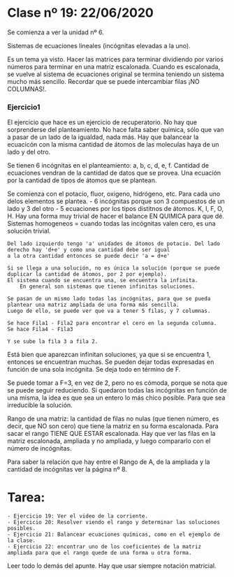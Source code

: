 # Clase nº 19: 22/06/2020

Se comienza a ver la unidad nº 6.

Sistemas de ecuaciones lineales (incógnitas elevadas a la uno).

Es un tema ya visto. Hacer las matrices para terminar dividiendo por varios números para terminar en una matriz escalonada. Cuando
es escalonada, se vuelve al sistema de ecuaciones original se termina teniendo un sistema mucho más sencillo.
Recordar que se puede intercambiar filas ¡NO COLUMNAS!.

### Ejercicio1

El ejercicio que hace es un ejercicio de recuperatorio. No hay que sorprenderse del planteamiento. No hace falta saber química,
sólo que van a pasar de un lado de la igualdad, nada más.
Hay que balancear la ecuacicón con la misma cantidad de átomos de las moleculas haya de un lado y del otro.

Se tienen 6 incógnitas en el planteamiento: a, b, c, d, e, f.
Cantidad de ecuaciones vendran de la cantidad de datos que se provea.
Una ecuación por la cantidad de tipos de átomos que se plantean.

Se comienza con el potacio, fluor, oxigeno, hidrógeno, etc. Para cada uno delos elementos se plantea.
	- 6 incógnitas porque son 3 compuestos de un lado y 3 del otro
	- 5 ecuaciones por los tipos distitnos de átomos.
		K, I, F, O, H.
	Hay una forma muy trivial de hacer el balance EN QUIMICA para que dé.
	Sistemas homogeneos = cuando todas las incógnitas valen cero, es una solución trivial.

	Del lado izquierdo tengo 'a' unidades de átomos de potacio. Del lado derecho hay 'd+e' y como una cantidad debe ser igual
	a la otra cantidad entonces se puede decir 'a = d+e'

	Si se llega a una solución, no es única la solución (porque se puede duplicar la cantidad de átomos, por 2 por ejemplo).
	El sistema cuando se encuentra una, se encuentra la infinita.
		En general son sistemas que tienen infinitas soluciones.

	Se pasan de un mismo lado todas las incógnitas, para que se pueda plantear una matriz ampliada de una forma más sencilla.
	Luego de ello, se puede ver que va a tener 5 filas, y 7 columnas.

	Se hace Fila1 - Fila2 para encontrar el cero en la segunda columna.
	Se hace Fila4 - Fila3

	Y se sube la fila 3 a fila 2.

Está bien que aparezcan infinitan soluciones, ya que si se encuentra 1, entonces se encuentran muchas. Se pueden dejar todas
expresadas en función de una sola incógnita.
Se deja todo en término de F.

Se puede tomar a F=3, en vez de 2, pero no es cómoda, porque se nota que se puede seguir reduciendo. Si quedaron todas las
incógnitas en función de una misma, la idea es que sea un entero lo más chico posible. Para que sea irreducible la solución.

Rango de una matriz: la cantidad de filas no nulas (que tienen número, es decir, que NO son cero) que tiene la matriz en su forma
escalonada.  Para sacar el rango TIENE QUE ESTAR escalonada. Hay que ver las filas en la matriz escalonada, ampliada y no
ampliada, y luego compararlo con el número de incógnitas.

Para saber la relación que hay entre el Rango de A, de la ampliada y la cantidad de incógnitas ver la página nº 8.

# Tarea:
	- Ejercicio 19: Ver el video de la corriente.
	- Ejercicio 20: Resolver viendo el rango y determinar las soluciones posibles.
	- Ejercicio 21: Balancear ecuaciones químicas, como en el ejemplo de la clase.
	- Ejercicio 22: encontrar uno de los coeficientes de la matriz ampliada para que el rango quede de una forma u otra forma.

Leer todo lo demás del apunte. Hay que usar siempre notación matricial.
